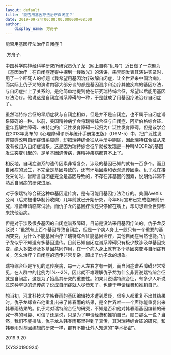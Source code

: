 ```yaml
---
layout: default
title: '能否用基因疗法治疗自闭症？'
date: 2019-09-24T00:00:00.000000+08:00
author:
    display_name: 方舟子
---
```


能否用基因疗法治疗自闭症？

.方舟子.

中国科学院神经科学研究所研究员仇子龙（网上自称“仇导”）近日做了一次题为《基因治疗：在自闭症迷雾中探到一缕微光》的演讲，果壳网发表其演讲实录时，用了一个吓死人的标题《我希望用基因治疗破解自闭症，让全世界来中国治病》，而实际上仇子龙的演讲内容大部分谈的都是基因测序和治疗其他疾病的基因疗法，与自闭症扯上了关系的，是他简单地提到他在研究瑞特综合征，希望以后能用基因疗法治疗。他说这是自闭症谱系障碍的一种，于是就成了用基因疗法治疗自闭症了。

虽然瑞特综合征的早期症状与自闭症相似，但是并不是自闭症，也不属于自闭症谱系障碍的一种。以前，美国精神病学会将瑞特综合征与自闭症、阿斯伯格综合征、童年瓦解性障碍、未特定的广泛性发育障碍一起归为广泛性发育障碍。但是该学会在2013年发布的《心理障碍诊断与统计手册第五版》（DSM-5）中，把广泛性发育障碍改叫自闭症谱系障碍，却把瑞特综合征从手册中剔除，因此瑞特综合征从来没有被归入自闭症谱系。这是因为瑞特综合征早就被发现是一种叫MECP2的基因发生突变引起的，是单基因遗传病，连精神疾病都算不上了。

相反地，自闭症谱系的遗传因素非常复杂，涉及的基因已知的就有一百多个。而且自闭症的发生，不完全是基因导致的，还有环境因素和表观遗传因素。仇子龙在接受采访时，曾断言自闭症完全是基因导致的，不存在非基因的因素，说明他非常不熟悉自闭症的研究进展。

对于像瑞特综合征这种单基因遗传病，是有可能用基因疗法治疗的。美国AveXis公司（后来被诺华制药收购）几年前就已开始研究，今年8月宣布已完成临床前研究，准备申请临床试验。而仇子龙的基因疗法还只停留在嘴上，却幻想着全世界都来找他治病。

但是对于涉及很多基因的自闭症谱系障碍，目前是没法采用基因疗法的。仇子龙反驳说：“虽然有上百个基因导致自闭症，但是一个病人身上一般只有一个重要的基因突变，为什么不能基因治疗？瑞特综合征能基因治疗，其他自闭症当然也能。”仇子龙似乎不知道有多基因遗传。目前已知自闭症谱系障碍只有极少数涉及单基因突变，绝大多数涉及多基因共同作用，在一个病人身上就有多个基因突变与自闭症有关，怎么治疗？自闭症的遗传非常复杂，超出了仇子龙的想象。

瑞特综合征是罕见的遗传疾病，每一万人左右才有一例，而自闭症谱系障碍非常常见，在人群中的比例为1%～2%。因此就不难理解仇子龙为什么非要说瑞特综合征就是自闭症，这是为了抬高其研究的重要性。如果只说瑞特综合征，有多少人听说过这种罕见的遗传病？说成自闭症就人尽皆知了，也便于申请经费和推销自己。

想当初，河北科技大学韩春雨的基因编辑技术遭到质疑，很多人都重复不出其结果时，仇子龙却宣布他重复出来了韩春雨的结果，是全世界唯一一个声称能重复出来韩春雨结果的。仇子龙对瑞特综合征的研究，不知是否和他对韩春雨基因编辑的研究一样的可靠、可信？还是说，只是为了申请经费和推销自己，顺口那么一说？当然，我们不能排除，仇子龙从韩春雨那里得到了真传，其对瑞特综合征的研究，和韩春雨对基因编辑的研究一样，都有不能让外人知道的“学术秘密”。

2019.9.20

(XYS20190924)

